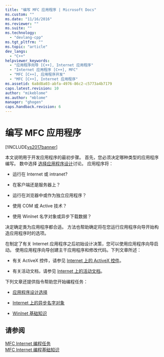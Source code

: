 ```yaml
---
title: "编写 MFC 应用程序 | Microsoft Docs"
ms.custom: ""
ms.date: "11/16/2016"
ms.reviewer: ""
ms.suite: ""
ms.technology: 
  - "devlang-cpp"
ms.tgt_pltfrm: ""
ms.topic: "article"
dev_langs: 
  - "C++"
helpviewer_keywords: 
  - "应用程序向导 [C++], Internet 应用程序"
  - "Internet 应用程序 [C++], MFC"
  - "MFC [C++], 应用程序开发"
  - "MFC [C++], Internet 应用程序"
ms.assetid: 6a8d8a03-abfa-4976-86c2-c5773a4b7179
caps.latest.revision: 10
author: "mikeblome"
ms.author: "mblome"
manager: "ghogen"
caps.handback.revision: 6
---
```

# 编写 MFC 应用程序
[!INCLUDE[vs2017banner](../assembler/inline/includes/vs2017banner.md)]

本文说明用于开发应用程序的最初步骤。  首先，您必须决定哪种类型的应用程序编写。  数中选择 [选择应用程序设计](../mfc/application-design-choices.md)讨论。  应用程序将：  
  
-   运行在 Internet 或 intranet?  
  
-   在客户端还是服务器上？  
  
-   运行在浏览器中或作为独立应用程序？  
  
-   使用 COM 或 Active 技术？  
  
-   使用 WinInet 名字对象或异步下载数据？  
  
 决定确定类为应用程序都合适。  方法也帮助确定将在您运行应用程序向导开始构造应用程序时的选项。  
  
 在制定了有关 Internet 应用程序之后初始设计决策，您可以使用应用程序向导启动。  使用应用程序向导创建主干应用程序和修改代码。下列文章所述：  
  
-   有关 ActiveX 控件，请参见 [Internet 上的 ActiveX 控件](../mfc/activex-controls-on-the-internet.md)。  
  
-   有关活动文档，请参见 [Internet 上的活动文档](../mfc/active-documents-on-the-internet.md)。  
  
 下列文章还提供指令帮助您开始编程任务：  
  
-   [应用程序设计选择](../mfc/application-design-choices.md)  
  
-   [Internet 上的异步名字对象](../mfc/asynchronous-monikers-on-the-internet.md)  
  
-   [WinInet 基础知识](../mfc/wininet-basics.md)  
  
## 请参阅  
 [MFC Internet 编程任务](../mfc/mfc-internet-programming-tasks.md)   
 [MFC Internet 编程基础知识](../mfc/mfc-internet-programming-basics.md)